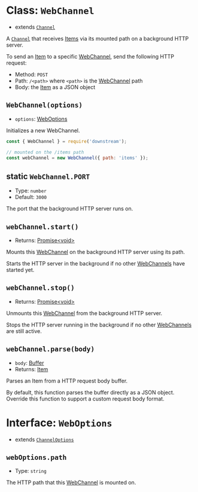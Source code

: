 # Class: `WebChannel`

- extends [`Channel`](./channel.md)

A [`Channel`](./channel.md) that receives [Items](../item.md) via its mounted path on a background HTTP server.

To send an [Item](../item.md) to a specific [WebChannel](#class-webchannel), send the following HTTP request:
  - Method: `POST`
  - Path: `/<path>` where `<path>` is the [WebChannel](#class-webchannel) path
  - Body: the [Item](../item.md) as a JSON object

## `WebChannel(options)`

- `options`: [WebOptions](#interface-weboptions)

Initializes a new WebChannel.

```javascript
const { WebChannel } = require('downstream');

// mounted on the /items path
const webChannel = new WebChannel({ path: 'items' });
```

## static `WebChannel.PORT`
- Type: `number`
- Default: `3000`

The port that the background HTTP server runs on.

## `webChannel.start()`
- Returns: [Promise\<void\>](https://developer.mozilla.org/en-US/docs/Web/JavaScript/Reference/Global_Objects/Promise)

Mounts this [WebChannel](#class-webchannel) on the background HTTP server using its path.

Starts the HTTP server in the background if no other [WebChannels](#class-webchannel) have started yet.

## `webChannel.stop()`
- Returns: [Promise\<void\>](https://developer.mozilla.org/en-US/docs/Web/JavaScript/Reference/Global_Objects/Promise)

Unmounts this [WebChannel](#class-webchannel) from the background HTTP server.

Stops the HTTP server running in the background if no other [WebChannels](#class-webchannel) are still active.

## `webChannel.parse(body)`
- `body`: [Buffer](https://nodejs.org/docs/latest-v12.x/api/buffer.html#buffer_buffer)
- Returns: [Item](../item.md)

Parses an Item from a HTTP request body buffer.

By default, this function parses the buffer directly as a JSON object. Override this function to support a custom request body format.

# Interface: `WebOptions`
- extends [`ChannelOptions`](./channel.md#interface-channeloptions)

## `webOptions.path`
- Type: `string`

The HTTP path that this [WebChannel](#class-webchannel) is mounted on.